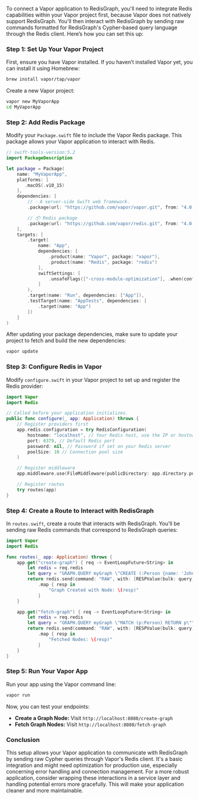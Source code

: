 To connect a Vapor application to RedisGraph, you'll need to integrate Redis capabilities within your Vapor project first, because Vapor does not natively support RedisGraph. You'll then interact with RedisGraph by sending raw commands formatted for RedisGraph's Cypher-based query language through the Redis client. Here’s how you can set this up:

### Step 1: Set Up Your Vapor Project

First, ensure you have Vapor installed. If you haven’t installed Vapor yet, you can install it using Homebrew:

```bash
brew install vapor/tap/vapor
```

Create a new Vapor project:

```bash
vapor new MyVaporApp
cd MyVaporApp
```

### Step 2: Add Redis Package

Modify your `Package.swift` file to include the Vapor Redis package. This package allows your Vapor application to interact with Redis.

```swift
// swift-tools-version:5.2
import PackageDescription

let package = Package(
    name: "MyVaporApp",
    platforms: [
       .macOS(.v10_15)
    ],
    dependencies: [
        // 💧 A server-side Swift web framework.
        .package(url: "https://github.com/vapor/vapor.git", from: "4.0.0"),

        // 📦 Redis package
        .package(url: "https://github.com/vapor/redis.git", from: "4.0.0")
    ],
    targets: [
        .target(
            name: "App",
            dependencies: [
                .product(name: "Vapor", package: "vapor"),
                .product(name: "Redis", package: "redis")
            ],
            swiftSettings: [
                .unsafeFlags(["-cross-module-optimization"], .when(configuration: .release))
            ]
        ),
        .target(name: "Run", dependencies: ["App"]),
        .testTarget(name: "AppTests", dependencies: [
            .target(name: "App")
        ])
    ]
)
```

After updating your package dependencies, make sure to update your project to fetch and build the new dependencies:

```bash
vapor update
```

### Step 3: Configure Redis in Vapor

Modify `configure.swift` in your Vapor project to set up and register the Redis provider:

```swift
import Vapor
import Redis

// Called before your application initializes.
public func configure(_ app: Application) throws {
    // Register providers first
    app.redis.configuration = try RedisConfiguration(
        hostname: "localhost", // Your Redis host, use the IP or hostname
        port: 6379, // Default Redis port
        password: nil, // Password if set on your Redis server
        poolSize: 10 // Connection pool size
    )

    // Register middleware
    app.middleware.use(FileMiddleware(publicDirectory: app.directory.publicDirectory))

    // Register routes
    try routes(app)
}
```

### Step 4: Create a Route to Interact with RedisGraph

In `routes.swift`, create a route that interacts with RedisGraph. You'll be sending raw Redis commands that correspond to RedisGraph queries:

```swift
import Vapor
import Redis

func routes(_ app: Application) throws {
    app.get("create-graph") { req -> EventLoopFuture<String> in
        let redis = req.redis
        let query = "GRAPH.QUERY myGraph \"CREATE (:Person {name: 'John Doe', age: 30})\""
        return redis.send(command: "RAW", with: [RESPValue(bulk: query)])
            .map { resp in
                "Graph Created with Node: \(resp)"
            }
    }

    app.get("fetch-graph") { req -> EventLoopFuture<String> in
        let redis = req.redis
        let query = "GRAPH.QUERY myGraph \"MATCH (p:Person) RETURN p\""
        return redis.send(command: "RAW", with: [RESPValue(bulk: query)])
            .map { resp in
                "Fetched Nodes: \(resp)"
            }
    }
}
```

### Step 5: Run Your Vapor App

Run your app using the Vapor command line:

```bash
vapor run
```

Now, you can test your endpoints:

- **Create a Graph Node:** Visit `http://localhost:8080/create-graph`
- **Fetch Graph Nodes:** Visit `http://localhost:8080/fetch-graph`

### Conclusion

This setup allows your Vapor application to communicate with RedisGraph by sending raw Cypher queries through Vapor's Redis client. It's a basic integration and might need optimization for production use, especially concerning error handling and connection management. For a more robust application, consider wrapping these interactions in a service layer and handling potential errors more gracefully. This will make your application cleaner and more maintainable.